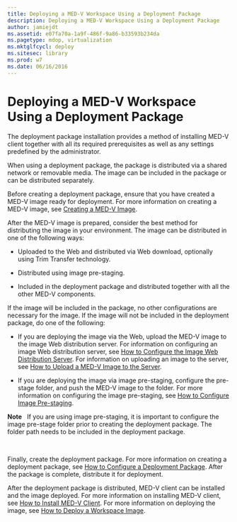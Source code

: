 ```yaml
---
title: Deploying a MED-V Workspace Using a Deployment Package
description: Deploying a MED-V Workspace Using a Deployment Package
author: jamiejdt
ms.assetid: e07fa70a-1a9f-486f-9a86-b33593b234da
ms.pagetype: mdop, virtualization
ms.mktglfcycl: deploy
ms.sitesec: library
ms.prod: w7
ms.date: 06/16/2016
---
```



# Deploying a MED-V Workspace Using a Deployment Package


The deployment package installation provides a method of installing MED-V client together with all its required prerequisites as well as any settings predefined by the administrator.

When using a deployment package, the package is distributed via a shared network or removable media. The image can be included in the package or can be distributed separately.

Before creating a deployment package, ensure that you have created a MED-V image ready for deployment. For more information on creating a MED-V image, see [Creating a MED-V Image](creating-a-med-v-image.md).

After the MED-V image is prepared, consider the best method for distributing the image in your environment. The image can be distributed in one of the following ways:

-   Uploaded to the Web and distributed via Web download, optionally using Trim Transfer technology.

-   Distributed using image pre-staging.

-   Included in the deployment package and distributed together with all the other MED-V components.

If the image will be included in the package, no other configurations are necessary for the image. If the image will not be included in the deployment package, do one of the following:

-   If you are deploying the image via the Web, upload the MED-V image to the image Web distribution server. For information on configuring an image Web distribution server, see [How to Configure the Image Web Distribution Server](how-to-configure-the-image-web-distribution-server.md). For information on uploading an image to the server, see [How to Upload a MED-V Image to the Server](how-to-upload-a-med-v-image-to-the-server.md).

-   If you are deploying the image via image pre-staging, configure the pre-stage folder, and push the MED-V image to the folder. For more information on configuring the image pre-staging, see [How to Configure Image Pre-staging](how-to-configure-image-pre-staging.md).

**Note**  
If you are using image pre-staging, it is important to configure the image pre-stage folder prior to creating the deployment package. The folder path needs to be included in the deployment package.

 

Finally, create the deployment package. For more information on creating a deployment package, see [How to Configure a Deployment Package](how-to-configure-a-deployment-package.md). After the package is complete, distribute it for deployment.

After the deployment package is distributed, MED-V client can be installed and the image deployed. For more information on installing MED-V client, see [How to Install MED-V Client](how-to-install-med-v-clientdeployment-package.md). For more information on deploying the image, see [How to Deploy a Workspace Image](how-to-deploy-a-workspace-imagedeployment-package.md).

 

 





